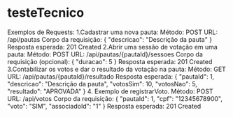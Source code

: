 # testeTecnico

Exemplos de Requests:
  1.Cadastrar uma nova pauta:
    Método: POST
    URL: /api/pautas
    Corpo da requisição:
    {
      "descricao": "Descrição da pauta"
    }
    Resposta esperada: 201 Created
  2.Abrir uma sessão de votação em uma pauta:
      Método: POST
      URL: /api/pautas/{pautaId}/sessoes
      Corpo da requisição (opcional):
      {
        "duracao": 5
      }
      Resposta esperada: 201 Created
  3.Contabilizar os votos e dar o resultado da votação na pauta:
      Método: GET
      URL: /api/pautas/{pautaId}/resultado
      Resposta esperada:
      {
        "pautaId": 1,
        "descricao": "Descrição da pauta",
        "votosSim": 10,
        "votosNao": 5,
        "resultado": "APROVADA"
      }
  4. Exemplo de registrarVoto.
      Método: POST
      URL: /api/votos
      Corpo da requisição:
      {
        "pautaId": 1,
        "cpf": "12345678900",
        "voto": "SIM",
        "associadoId": "1"
      }
      Resposta esperada: 201 Created
